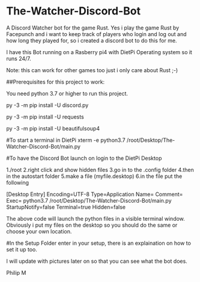 # The-Watcher-Discord-Bot
A Discord Watcher bot for the game Rust.
Yes i play the game Rust by Facepunch and i want to keep track of players who login and log out and how long they played for, so i created a discord bot to do this for me.

I have this Bot running on a Rasberry pi4 with DietPi Operating system so it runs 24/7.

Note: this can work for other games too just i only care about Rust ;-)

##Prerequisites for this project to work:

You need python 3.7 or higher to run this project.

py -3 -m pip install -U discord.py

py -3 -m pip install -U requests

py -3 -m pip install -U beautifulsoup4

#To start a terminal in DietPi
xterm -e python3.7 /root/Desktop/The-Watcher-Discord-Bot/main.py

#To have the Discord Bot launch on login to the DietPi Desktop

1./root
2.right click and show hidden files
3.go in to the .config folder
4.then in the autostart folder
5.make a file (myfile.desktop)
6.in the file put the following

[Desktop Entry]
Encoding=UTF-8
Type=Application
Name=<GUI Controller>
Comment=
Exec= python3.7 /root/Desktop/The-Watcher-Discord-Bot/main.py
StartupNotify=false
Terminal=true
Hidden=false

The above code will launch the python files in a visible terminal window.
Obviously i put my files on the desktop so you should do the same or choose your own location.

#In the Setup Folder enter in your setup, there is an explaination on how to set it up too.

I will update with pictures later on so that you can see what the bot does.

Philip M



